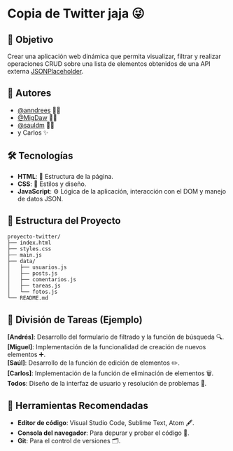 # Copia de Twitter jaja 😜  

## 🎯 Objetivo  
Crear una aplicación web dinámica que permita visualizar, filtrar y realizar operaciones CRUD sobre una lista de elementos obtenidos de una API externa [JSONPlaceholder](https://jsonplaceholder.typicode.com/).  

## 👥 Autores  
- [@anndrees](https://www.github.com/anndrees) 🧑‍💻  
- [@MigDaw](https://www.github.com/MigDaw) 👨‍💻  
- [@sauldm](https://www.github.com/sauldm) 👩‍💻  
- y Carlos ✨  

## 🛠️ Tecnologías  
- **HTML**: 🧱 Estructura de la página.  
- **CSS**: 🎨 Estilos y diseño.  
- **JavaScript**: ⚙️ Lógica de la aplicación, interacción con el DOM y manejo de datos JSON.  

## 📂 Estructura del Proyecto  
```
proyecto-twitter/
├── index.html
├── styles.css
├── main.js
├── data/
│   ├── usuarios.js
│   ├── posts.js
│   ├── comentarios.js
│   ├── tareas.js
│   └── fotos.js
└── README.md
```

## 🧩 División de Tareas (Ejemplo)  
**[Andrés]**: Desarrollo del formulario de filtrado y la función de búsqueda 🔍.  
**[Miguel]**: Implementación de la funcionalidad de creación de nuevos elementos ➕.  
**[Saúl]**: Desarrollo de la función de edición de elementos ✏️.  
**[Carlos]**: Implementación de la función de eliminación de elementos 🗑️.  
**Todos**: Diseño de la interfaz de usuario y resolución de problemas 🤝.  

## 🔧 Herramientas Recomendadas  
- **Editor de código**: Visual Studio Code, Sublime Text, Atom 🖋️.  
- **Consola del navegador**: Para depurar y probar el código 🐛.  
- **Git**: Para el control de versiones 🗂️.  

